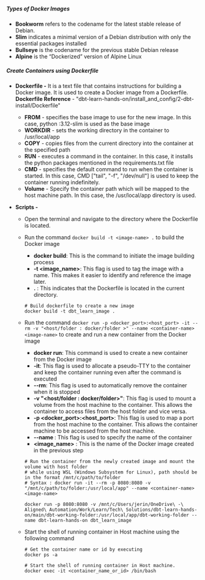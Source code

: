 

##### Types of Docker Images 
- **Bookworm** refers to the codename for the latest stable release of Debian.
- **Slim** indicates a minimal version of a Debian distribution with only the essential packages installed
- **Bullseye** is the codename for the previous stable Debian release
- **Alpine** is the “Dockerized” version of Alpine Linux


##### Create Containers using Dockerfile
- **Dockerfile -** 
It is a text file that contains instructions for building a Docker image. It is used to create a Docker image from a Dockerfile. 
**Dockerfile Reference** - "dbt-learn-hands-on/install_and_config/2-dbt-install/Dockerfile" 
    - **FROM** - specifies the base image to use for the new image. In this case, python :3.12-slim is used as the base image
    - **WORKDIR** - sets the working directory in the container to /usr/local/app
    - **COPY** - copies files from the current directory into the container at the specified path
    - **RUN** - executes a command in the container. In this case, it installs the python packages mentioned in the requirements.txt file
    - **CMD** - specifies the default command to run when the container is started. In this case, CMD ["tail", "-f", "/dev/null"] is used to keep the container running indefinitely.
    - **Volume** - Specify the container path which will be mapped to the host machine path. In this case, the /usr/local/app directory is used.

- **Scripts -** 
  - Open the terminal and navigate to the directory where the Dockerfile is located.
  - Run the command `docker build -t <image-name> .` to build the Docker image
    - **docker build**: This is the command to initiate the image building process
    - **-t <image_name>**: This flag is used to tag the image with a name. This makes it easier to identify and reference the image later.
    - **.** : This indicates that the Dockerfile is located in the current directory.
    
    ``` 
    # Build dockerfile to create a new image
    docker build -t dbt_learn_image .
    ```
  - Run the command `docker run -p <docker_port>:<host_port> -it --rm -v "<host/folder : docker/folder >" --name <container-name> <image-name>` to create and run a new container from the Docker image
  
    - **docker run**: This command is used to create a new container from the Docker image
    - **-it**: This flag is used to allocate a pseudo-TTY to the container and keep the container running even after the command is executed
    - **--rm**: This flag is used to automatically remove the container when it is stopped 
    - **-v "<host/folder : docker/folder>"**: This flag is used to mount a volume from the host machine to the container. This allows the container to access files from the host folder and vice versa.
    - **-p <docker_port>:<host_port>**: This flag is used to map a port from the host machine to the container. This allows the container machine to be accessed from the host machine.
    - **--name <container-name>**: This flag is used to specify the name of the container
    - **<image_name>** : This is the name of the Docker image created in the previous step

    ```
    # Run the container from the newly created image and mount the volume with host folder
    # while using WSL (Windows Subsystem for Linux), path should be in the format /mnt/c/path/to/folder
    # Syntax : docker run -it --rm -p 8080:8080 -v "/mnt/c/path/to/folder:/usr/local/app" --name <container-name> <image-name>

    docker run -p 8080:8080 -v /mnt/c/Users/jerin/OneDrive\ -\ Aligned\ Automation/Work/Learn/Tech\ Solutions/dbt-learn-hands-on/main/dbt-working-folder:/usr/local/app/dbt-working-folder --name dbt-learn-hands-on dbt_learn_image
    
    ``` 
  - Start the shell of running container in Host machine using the following command
    ```
    # Get the container name or id by executing
    docker ps -a

    # Start the shell of running container in Host machine.
    docker exec -it <container_name_or_id> /bin/bash
    ```
    